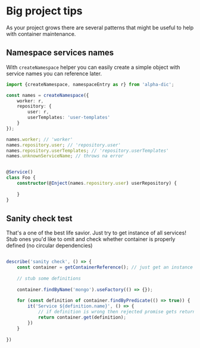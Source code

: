 # Big project tips

As your project grows there are several patterns that might be useful to help with container maintenance.


## Namespace services names
With `createNamespace` helper you can easily create a simple object with service names you can reference later.

```typescript
import {createNamespace, namespaceEntry as r} from 'alpha-dic';

const names = createNamespace({
    worker: r,
    repository: {
        user: r,
        userTemplates: 'user-templates'
    }
});

names.worker; // 'worker'
names.repository.user; // 'repository.user'
names.repository.userTemplates; // 'repository.userTemplates'
names.unknownServiceName; // throws na error


@Service()
class Foo {
    constructor(@Inject(names.repository.user) userRepository) {
        
    }
}
```
## Sanity check test
That's a one of the best life savior. Just try to get instance of all services! 
Stub ones you'd like to omit and check whether container is properly defined (no circular dependencies)

```typescript

describe('sanity check', () => {
    const container = getContainerReference(); // just get an instance of container somehow
    
    // stub some definitions
    
    container.findByName('mongo').useFactory(() => {});
    
    for (const definition of container.findByPredicate(() => true)) {
        it('Service ${definition.name}', () => {
            // if definition is wrong then rejected promise gets returned thus failing your test
            return container.get(definition);
        })
    }
    
})
```